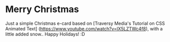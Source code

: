# Merry Christmas

Just a simple Christmas e-card based on [Traversy Media's Tutorial on CSS Animated Text] (https://www.youtube.com/watch?v=lX5LZTWc4f8), with a little added snow.. Happy Holidays! :D
